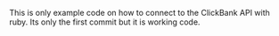 This is only example code on how to connect to the ClickBank API with ruby. Its only the first commit but it is working code.
